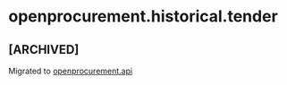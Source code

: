 # openprocurement.historical.tender

## **[ARCHIVED]**

Migrated to [openprocurement.api](https://github.com/ProzorroUKR/openprocurement.api)
